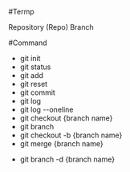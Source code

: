 #Termp

Repository (Repo)
Branch

#Command

- git init
- git status
- git add 
- git reset
- git commit
- git log
- git log --oneline
- git checkout {branch name}
- git branch
- git checkout -b {branch name}
- git merge {branch name}
* git branch -d {branch name}